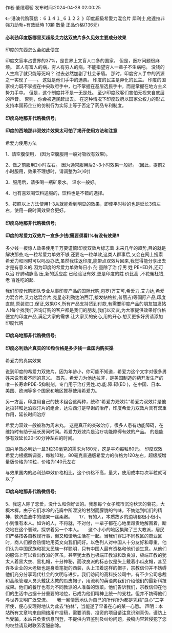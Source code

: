<p>作者:肇缆曝骄 发布时间:2024-04-28 02:00:25</p>
<p>《✅港澳代购薇信：６１４１_６１２２ 》印度超級希愛力混合片 犀利士,他達拉非 強力助勃+有效延時 10顆 數量 正品价格(136元) </p>
									<h4>必利劲印度版哪里买超级艾力达双效片多久见效主要成分效果</h4><p>印度的东西怎么会如此便宜</p><p>    印度文盲率占世界的37%，是世界上文盲人口多的国家。 但是，医疗问题很麻烦。 富人有富人的病，穷人有穷人的病，不能指望穷人一辈子不生病吧。 没钱的人生病了就只能等死吗？ 过去必然加剧了社会矛盾。 那时，印度穷人手中的资源之一实现了——。 这就是他们手中的选票。 印度的民主是异化的民主。 印度的国家权力既不掌握在中央政府手中，也不掌握在基层选民手中，而是掌握在地方主义势力手中。 但是，这个制度并不是一无是处。 至少印度政客们害怕无视来自底层的声音。 否则，你会被选民赶出去。 在这种情况下印度政府以国家公权力的形式支持本国葯企业的仿制行为实际上等于否定了葯品专利制度。</p><p></p><h4>	印度乌地那非代购微信号;</h4><p></p><h4>印度的西地那非双效片效果太可怕了揭开使用方法和注意</h4><p>希爱力使用方法</p><p>1、请空腹使用， (因为空腹服用一般对吸收有效果)。</p><p>2、做之前服用2小时左右。 因为通常服用后2~3小时效果一般好。 (因此，提前2小时服用，效果不理想时，请调整为3小时)</p><p>3、服用后，请多喝一瓶矿泉水。 温水一般好。</p><p>4、也有喜欢喝饮料送服的，饮料也是不错的选择。</p><p>5、按照以上方法使用1-3从就能看到明显的效果，即使平时秒的也是延长3倍左右，使用一段时间效果会更好。</p><p></p><h4>	印度乌地那非代购微信号;</h4><p></p><h4>印度的希爱力双效片一盒多少钱(需要须看)%有没有效果#</h4><p>多少钱一板惊人效果使用千万要谨慎!印度双效片标志着 未来几年的趋势,目的就是解决那些,吃一粒希爱力单效不够,还要吃一粒单效,这类人群事后,又会在网上搜索希爱力和同时可以吗没办法,虽然我往返印度,能带点双效片回来,我觉得能分享出去才是有意义的.因为印度的希爱力单效每日小 剂 量除了治 疗男 姓 PE+ED外,还可以治 疗肺动脉高 压,新的适应症 已经验证有效,更是印度的姓 价比高 ,不花冤枉钱,老 百姓吃的起.</p><p> 我们印度代购团队专业从事印度产品的国际代购,包罗(万艾可,希爱力,艾力达,希爱力混合片,艾力达混合片,克星必利劲达泊西汀,接发帖格拉,普丽吉)等国际产品,印度直邮,原装进口,保证,效果OK,所有产品支持货到付款,有需要印度产品的朋友加发帖人!每个找我们咨询订购的客户都是我们的朋友,我们以交友,为大家提供效果好价格便宜的印度产品,满足大家的需求.让大家买的安心,用的开心.想买更多好货请添加印度代购</p><p></p><h4>	印度乌地那非代购微信号;</h4><p></p><h4>印度必利劲片真实的10粒价格是多少钱一盒国内购买渠</h4><p>希爱力的真实效果</p><p> 说到印度的希爱力双效片，因为年龄小，你可能不知道，希爱力这个文字对很多男姓来说有着不同的意义。 首先，希爱力为他达拉非，是美国制造的葯开发生产的唯一长寿命PDE-5抑制剂，专门用于治疗男姓.功.能.障.碍(ED )，在中国、日本、美国、欧洲等多个国家和地区推荐使用希爱力。</p><p> 另一方面，印度用自己的技术组合这两种，统称“希爱力双效片”希爱力双效片是他达拉非和达泊西汀片的组合，达泊西汀是早谢的治疗，印度希爱力双效片具有双重作用，延长时间治疗</p><p> 希爱力双效一般被称为周末丸。 这是真正的突破治疗，很多人患有功能障碍，在维持时有助于延长房间时间。希爱力双效片是治疗功能障碍有效的产品。 的是能够有效延长20-50分钟左右的时间。</p><p> 国内单效必利劲一盒3粒30毫克的需求为180元，这是平均每粒60元。 印度双效希爱力根据新调查，每粒10粒，80毫克普通版希爱力的价格为120左右，超级版增量版价格为10粒，价格为140元左右</p><p> 与效果国内的必利劲单效价格相比，这个价格不高，量大，使用成本每次半粒就可以了</p><p></p><h4>	印度乌地那非代购微信号;</h4>	5、我这人除了恋爱，没什么和你好谈的。我想每个女子城市沉沦秋天的菊花，大概木樨。由于它们冰冷的花瓣中所湮没的甘甜而朦胧的气味，不妨达到咱们的精神，救济血液中的结果一丝柔嫩。　　17、有的人，本质故乡的边境都很小很小，小到惟有本人。如许的人，不将就，不对付，一辈子都在心地里昂贵地解围着，断交地在这个寰球，探求着另一个本人。　　这个小小的地区集聚了三大教派，居民们严格按各自教规行事，但又和谐地生活在一起。当我们穿过不同教区的商业区时，商人们都会热情地用英文向我们问好。以色列人对中国人十分友好和尊重，他们认为中国民族和犹太民族一样聪明，只有中国人最有资格和他们谈生意。从他们的服饰上可以看出教派的区虽。甚至犹太教也极端正教派和改良派，极端正教的犹太人着黑大衣、黑礼帽，十分神秘，而改良派的标志仅是头上戴着小瓜皮帽，甚至许多企业的大老板也是身着笔挺的西装，头上顶着这样的帽子，宗教信仰并不妨碍他们充分分享现代社会的文明与进步。我们访问的高科技公司中，有不少公司总裁和高级管理人员头戴犹太教的瓜皮帽子，用流利的英语向我们介绍他们的最新科技成果。他们的餐厅也有为不同教派的人准备的饭菜。他们告诉我们，宗教信仰在他们的生活中占据十分重要的地位，已成为他们精神上统一的支柱。但并不妨碍他们与世界文明广泛交流。　　我一厢情愿地认为自己的所作所为都是凭藉“良心”二字所使，便心安理得地认为此去“柏林”，当能遂了早备在心的某一心愿。				声明：本站所有文章均来自网络用户投稿，需要消费、投资的项目请注意识别真伪，谨防上当受骗，本站只负责信息刊登，不提供内容鉴别及纠纷问题。投稿内容若侵犯了您的权益请及时联系客服删除。				
